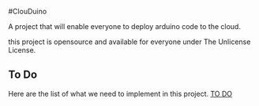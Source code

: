 #ClouDuino

A project that will enable everyone to deploy arduino code to the cloud.

this project is opensource and available for everyone under The Unlicense License.

## To Do
Here are the list of what we need to implement in this project. [TO DO](https://github.com/phinfonet/ClouDuino/blob/master/README.md)
